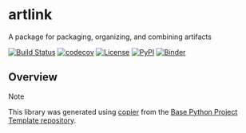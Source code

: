 # artlink

A package for packaging, organizing, and combining artifacts

[![Build Status](https://github.com/dau-dev/artlink/actions/workflows/build.yml/badge.svg?branch=main&event=push)](https://github.com/dau-dev/artlink/actions/workflows/build.yml)
[![codecov](https://codecov.io/gh/dau-dev/artlink/branch/main/graph/badge.svg)](https://codecov.io/gh/dau-dev/artlink)
[![License](https://img.shields.io/github/license/dau-dev/artlink)](https://github.com/dau-dev/artlink)
[![PyPI](https://img.shields.io/pypi/v/artlink.svg)](https://pypi.python.org/pypi/artlink)
[![Binder](https://mybinder.org/badge_logo.svg)](https://mybinder.org/v2/gh/dau-dev/artlink/main?urlpath=lab)

## Overview


> [!NOTE]
> This library was generated using [copier](https://copier.readthedocs.io/en/stable/) from the [Base Python Project Template repository](https://github.com/python-project-templates/base).
